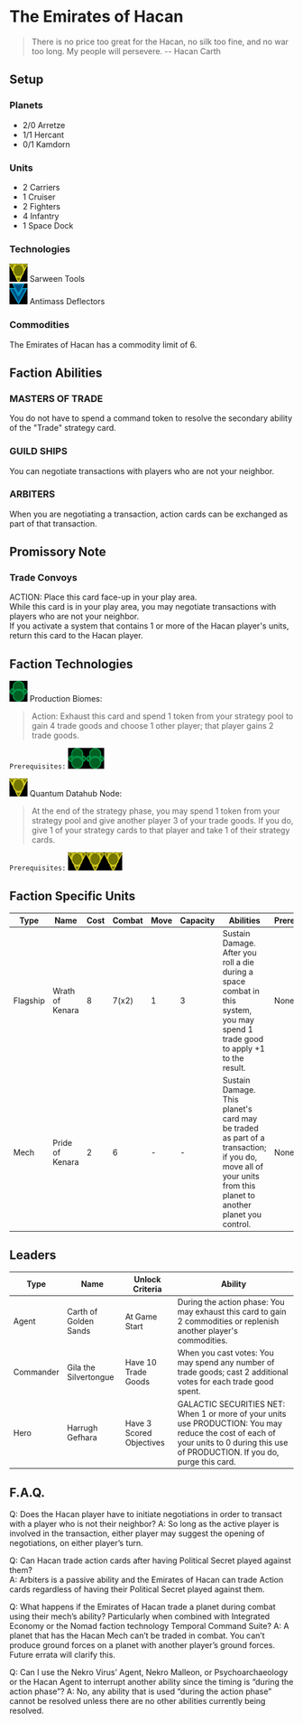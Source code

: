 # The Emirates of Hacan
> There is no price too great for the Hacan, no silk too fine, and no war too long. My people will persevere. 
-- Hacan Carth

## Setup
### Planets
* 2/0 Arretze
* 1/1 Hercant
* 0/1 Kamdorn

### Units
* 2 Carriers
* 1 Cruiser
* 2 Fighters
* 4 Infantry
* 1 Space Dock

### Technologies
![Yellow Tech](../images/tech_yellow_small.bmp) Sarween Tools  
![Blue Tech](../images/tech_blue_small.bmp) Antimass Deflectors  

### Commodities
The Emirates of Hacan has a commodity limit of 6.

## Faction Abilities
### MASTERS OF TRADE  
You do not have to spend a command token to resolve the secondary ability of the "Trade" strategy card.

### GUILD SHIPS  
You can negotiate transactions with players who are not your neighbor.

### ARBITERS  
When you are negotiating a transaction, action cards can be exchanged as part of that transaction.

## Promissory Note
### Trade Convoys  
ACTION: Place this card face-up in your play area.  
While this card is in your play area, you may negotiate transactions with players who are not your neighbor.   
If you activate a system that contains 1 or more of the Hacan player's units, return this card to the Hacan player.

## Faction Technologies
![Green Tech](../images/tech_green_small.bmp) Production Biomes:  
> Action: Exhaust this card and spend 1 token from your strategy pool to gain 4 trade goods and choose 1 other player; that player gains 2 trade goods.

`Prerequisites:` ![Green Tech](../images/tech_green_small.bmp)![Green Tech](../images/tech_green_small.bmp)

![Yellow Tech](../images/tech_yellow_small.bmp) Quantum Datahub Node:  
> At the end of the strategy phase, you may spend 1 token from your strategy pool and give another player 3 of your trade goods.  If you do, give 1 of your strategy cards to that player and take 1 of their strategy cards.

`Prerequisites:` ![Yellow Tech](../images/tech_yellow_small.bmp)![Yellow Tech](../images/tech_yellow_small.bmp)![Yellow Tech](../images/tech_yellow_small.bmp)

## Faction Specific Units
|Type|Name|Cost|Combat|Move|Capacity|Abilities|Prerequisites|
|-|-|-|-|-|-|-|-|
|Flagship|Wrath of Kenara|8|7(x2)|1|3|Sustain Damage. After you roll a die during a space combat in this system, you may spend 1 trade good to apply +1 to the result.|None|
|Mech|Pride of Kenara|2|6|-|-|Sustain Damage. This planet's card may be traded as part of a transaction; if you do, move all of your units from this planet to another planet you control.|None|

## Leaders

|Type|Name|Unlock Criteria|Ability|
|-|-|-|-|
|Agent|Carth of Golden Sands|At Game Start|During the action phase: You may exhaust this card to gain 2 commodities or replenish another player's commodities.|
|Commander|Gila the Silvertongue|Have 10 Trade Goods|When you cast votes: You may spend any number of trade goods; cast 2 additional votes for each trade good spent. |
|Hero|Harrugh Gefhara|Have 3 Scored Objectives|GALACTIC SECURITIES NET: When 1 or more of your units use PRODUCTION: You may reduce the cost of each of your units to 0 during this use of PRODUCTION. If you do, purge this card.|

## F.A.Q.
Q: Does the Hacan player have to initiate negotiations in order to transact with a player who is not their neighbor?
A: So long as the active player is involved in the transaction, either player may suggest the opening of negotiations, on either player’s turn.

Q: Can Hacan trade action cards after having Political Secret played against them?  
A: Arbiters is a passive ability and the Emirates of Hacan can trade Action cards regardless of having their Political Secret played against them.

Q: What happens if the Emirates of Hacan trade a planet during combat using their mech’s ability? Particularly when combined with Integrated Economy or the Nomad faction technology Temporal Command Suite?
A: A planet that has the Hacan Mech can’t be traded in combat. You can’t produce ground forces on a planet with another player’s ground forces. Future errata will clarify this.

Q: Can I use the Nekro Virus’ Agent, Nekro Malleon, or Psychoarchaeology or the Hacan Agent to interrupt another ability since the timing is “during the action phase”?
A: No, any ability that is used “during the action phase” cannot be resolved unless there are no other abilities currently being resolved. 
